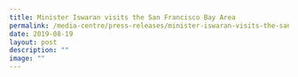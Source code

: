 ```yaml
---
title: Minister Iswaran visits the San Francisco Bay Area
permalink: /media-centre/press-releases/minister-iswaran-visits-the-san-francisco-bay-area/
date: 2019-08-19
layout: post
description: ""
image: ""
---
```

